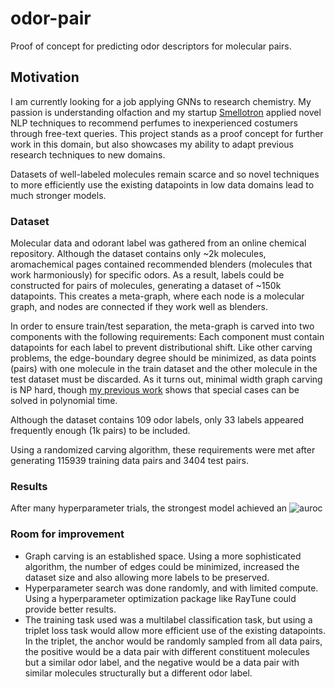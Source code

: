 # odor-pair
Proof of concept for predicting odor descriptors for molecular pairs.

## Motivation
I am currently looking for a job applying GNNs to research chemistry. My passion is understanding olfaction and my startup [Smellotron](https://smellotron.com/) applied novel NLP techniques to recommend perfumes to inexperienced costumers through free-text queries. This project stands as a proof concept for further work in this domain, but also showcases my ability to adapt previous research techniques to new domains.

Datasets of well-labeled molecules remain scarce and so novel techniques to more efficiently use the existing datapoints in low data domains lead to much stronger models.



### Dataset
Molecular data and odorant label was gathered from an online chemical repository.
Although the dataset contains only ~2k molecules, aromachemical pages contained recommended blenders (molecules that work harmoniously) for specific odors.
As a result, labels could be constructed for pairs of molecules, generating a dataset of ~150k datapoints.
This creates a meta-graph, where each node is a molecular graph, and nodes are connected if they work well as blenders.

In order to ensure train/test separation, the meta-graph is carved into two components with the following requirements:
Each component must contain datapoints for each label to prevent distributional shift.
Like other carving problems, the edge-boundary degree should be minimized, as data points (pairs) with one molecule in the train dataset and the other molecule in the test dataset must be discarded. As it turns out, minimal width graph carving is NP hard, though [my previous work](https://github.com/laurahsisson/algorithm-ks) shows that special cases can be solved in polynomial time.

Although the dataset contains 109 odor labels, only 33 labels appeared frequently enough (1k pairs) to be included.

Using a randomized carving algorithm, these requirements were met after generating 115939 training data pairs and 3404 test pairs. 

### Results
After many hyperparameter trials, the strongest model achieved an 
![auroc](https://github.com/laurahsisson/odor-pair/assets/10359687/a872a697-7edf-4b7f-a32b-f4018a158212)


### Room for improvement
* Graph carving is an established space. Using a more sophisticated algorithm, the number of edges could be minimized, increased the dataset size and also allowing more labels to be preserved.
* Hyperparameter search was done randomly, and with limited compute. Using a hyperparameter optimization package like RayTune could provide better results.
* The training task used was a multilabel classification task, but using a triplet loss task would allow more efficient use of the existing datapoints. In the triplet, the anchor would be randomly sampled from all data pairs, the positive would be a data pair with different constituent molecules but a similar odor label, and the negative would be a data pair with similar molecules structurally but a different odor label.
